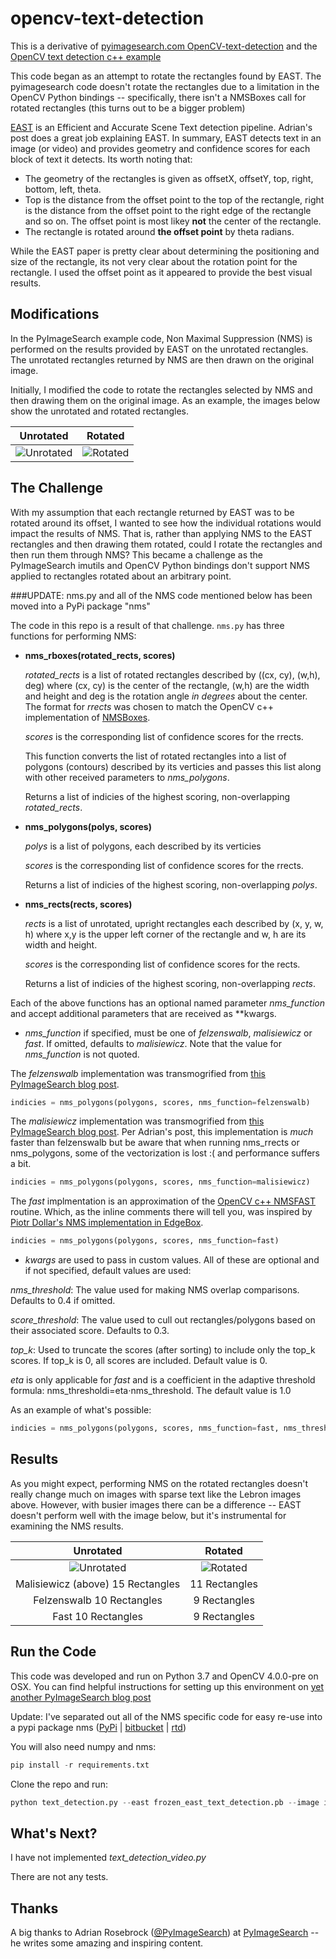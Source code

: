 # opencv-text-detection

This is a derivative of [pyimagesearch.com OpenCV-text-detection](https://www.pyimagesearch.com/2018/08/20/OpenCV-text-detection-east-text-detector/) and the [OpenCV text detection c++ example](https://docs.OpenCV.org/master/db/da4/samples_2dnn_2text_detection_8cpp-example.html)

This code began as an attempt to rotate the rectangles found by EAST.  The pyimagesearch code doesn't rotate the rectangles due to a limitation in the OpenCV Python bindings -- specifically, there isn't a NMSBoxes call for rotated rectangles (this turns out to be a bigger problem)

[EAST](https://arxiv.org/abs/1704.03155) is an Efficient and Accurate Scene Text detection pipeline.  Adrian's post does a great job explaining EAST.  In summary, EAST detects text in an image (or video) and provides geometry and confidence scores for each block of text it detects.  Its worth noting that:

* The geometry of the rectangles is given as offsetX, offsetY, top, right, bottom, left, theta.  
* Top is the distance from the offset point to the top of the rectangle, right is the distance from the offset point to the right edge of the rectangle and so on.  The offset point is most likey **not** the center of the rectangle. 
* The rectangle is rotated around **the offset point** by theta radians.

While the EAST paper is pretty clear about determining the positioning and size of the rectangle, its not very clear about the rotation point for the rectangle.  I used the offset point as it appeared to provide the best visual results.

## Modifications
In the PyImageSearch example code, Non Maximal Suppression (NMS) is performed on the results provided by EAST on the unrotated rectangles.  The unrotated rectangles returned by NMS are then drawn on the original image.

Initially, I modified the code to rotate the rectangles selected by NMS and then drawing them on the original image.  As an example, the images below show the unrotated and rotated rectangles.

|Unrotated|Rotated|
|:---:|:---:|
|![Unrotated](images/out/lebron_james_unrot.jpg) | ![Rotated](images/out/lebron_james_rot.jpg)|

## The Challenge
With my assumption that each rectangle returned by EAST was to be rotated around its offset, I wanted to see how the individual rotations would impact the results of NMS.  That is, rather than applying NMS to the EAST rectangles and then drawing them rotated, could I rotate the rectangles and then run them through NMS?  This became a challenge as the PyImageSearch imutils and OpenCV Python bindings don't support NMS applied to rectangles rotated about an arbitrary point.

###UPDATE: nms.py and all of the NMS code mentioned below has been moved into a PyPi package "nms"

The code in this repo is a result of that challenge.  ```nms.py``` has three functions for performing NMS:


* **nms\_rboxes(rotated_rects, scores)**
	
	*rotated\_rects* is a list of rotated rectangles described by ((cx, cy), (w,h), deg) where (cx, cy) is the center of the rectangle, (w,h) are the width and height and deg is the rotation angle *in degrees* about the center.  The format for *rrects* was chosen to match the OpenCV c++ implementation of [NMSBoxes](https://docs.opencv.org/master/d6/d0f/group__dnn.html#ga9d118d70a1659af729d01b10233213ee). 
	
	*scores* is the corresponding list of confidence scores for the rrects.  

	This function converts the list of rotated rectangles into a list of polygons (contours) described by its verticies and passes this list along with other received parameters to *nms\_polygons*.
	
	Returns a list of indicies of the highest scoring, non-overlapping *rotated\_rects*.
	
* **nms\_polygons(polys, scores)**

	*polys* is a list of polygons, each described by its verticies
	
	*scores* is the corresponding list of confidence scores for the rrects. 
	
	Returns a list of indicies of the highest scoring, non-overlapping *polys*.

* **nms\_rects(rects, scores)**

	*rects* is a list of unrotated, upright rectangles each described by (x, y, w, h) where x,y is the upper left corner of the rectangle and w, h are its width and height.
	
	*scores* is the corresponding list of confidence scores for the rects.
	
	Returns a list of indicies of the highest scoring, non-overlapping *rects*.
	
	
Each of the above functions has an optional named parameter *nms\_function* and accept additional parameters that are received as **kwargs.

* *nms\_function* if specified, must be one of *felzenswalb*, *malisiewicz* or *fast*.  If omitted, defaults to *malisiewicz*.  Note that the value for *nms\_function* is not quoted.

 The *felzenswalb* implementation was transmogrified from [this PyImageSearch blog post](https://www.pyimagesearch.com/2014/11/17/non-maximum-suppression-object-detection-python/).
 
 ```python
 indicies = nms_polygons(polygons, scores, nms_function=felzenswalb)
 ```

 The *malisiewicz* implementation was transmogrified from [this PyImageSearch blog post](https://www.pyimagesearch.com/2015/02/16/faster-non-maximum-suppression-python/).  Per Adrian's post, this implementation is *much* faster than felzenswalb but be aware that when running nms\_rrects or nms\_polygons, some of the vectorization is lost :( and performance suffers a bit. 
 
 ```python
 indicies = nms_polygons(polygons, scores, nms_function=malisiewicz)
 ```
 
 The *fast* implmentation is an approximation of the [OpenCV c++ NMSFAST](https://github.com/opencv/opencv/blob/ee1e1ce377aa61ddea47a6c2114f99951153bb4f/modules/dnn/src/nms.inl.hpp#L67) routine. Which, as the inline comments there will tell you, was inspired by [Piotr Dollar's NMS implementation in EdgeBox](https://goo.gl/jV3JYS).
 
 ```python
 indicies = nms_polygons(polygons, scores, nms_function=fast)
 ``` 
 
* *kwargs* are used to pass in custom values.  All of these are optional and if not specified, default values are used:

 *nms\_threshold*: The value used for making NMS overlap comparisons. Defaults to 0.4 if omitted.
 
 *score\_threshold*: The value used to cull out rectangles/polygons based on their associated score.  Defaults to 0.3.
 
 *top\_k*: Used to truncate the scores (after sorting) to include only the top\_k scores.  If top\_k is 0, all scores are included.  Default value is 0.
 
 *eta* is only applicable for *fast* and is a coefficient in the adaptive threshold formula: nms\_thresholdi=eta⋅nms\_threshold.  The default value is 1.0
 
 As an example of what's possible:
 
 ```python
 indicies = nms_polygons(polygons, scores, nms_function=fast, nms_threshold=0.45, eta=0.9, score_threshold=0.6, top_k=100)
 ```
 
## Results
 
 As you might expect, performing NMS on the rotated rectangles doesn't really change much on images with sparse text like the Lebron images above.  However, with busier images there can be a difference -- EAST doesn't perform well with the image below, but it's instrumental for examining the NMS results.
 

|Unrotated|Rotated|
|:---:|:---:|
|![Unrotated](images/out/license_mali_unrot.jpg)|![Rotated](images/out/license_mali_rot.jpg)|
|Malisiewicz (above) 15 Rectangles | 11 Rectangles|
|Felzenswalb 10 Rectangles | 9 Rectangles|
|Fast 10 Rectangles | 9 Rectangles|


## Run the Code

This code was developed and run on Python 3.7 and OpenCV 4.0.0-pre on OSX.  You can find helpful instructions for setting up this environment on [yet another PyImageSearch blog post](https://www.pyimagesearch.com/2018/08/17/install-opencv-4-on-macos/)

Update: I've separated out all of the NMS specific code for easy re-use into a pypi package nms 
([PyPi](https://pypi.org/project/nms/) |
[bitbucket](https://bitbucket.org/tomhoag/nms/) | 
[rtd](https://nms.readthedocs.io))

You will also need numpy and nms:

```python
pip install -r requirements.txt
```

Clone the repo and run:

```python
python text_detection.py --east frozen_east_text_detection.pb --image images/lebron_james.jpg
``` 

## What's Next?

I have not implemented *text\_detection\_video.py*

There are not any tests.

## Thanks
A big thanks to Adrian Rosebrock ([@PyImageSearch](https://twitter.com/@PyImageSearch)) at [PyImageSearch](https://www.pyimagesearch.com) -- he writes some amazing and inspiring content.












